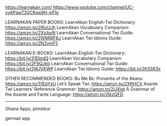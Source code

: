 

https://learnakan.com/
https://www.youtube.com/channel/UC-vyAPawT20CKpp9H-xjFlg


LEARNAKAN PAPER BOOKS:
LearnAkan English-Twi Dictionary: https://amzn.to/2IKuUJh
LearnAkan Vocabulary Companion: https://amzn.to/2XicbxN
LearnAkan Conversational Twi Guide: https://amzn.to/2WMWF8J
LearnAkan Twi Idioms Guide: https://amzn.to/2N2vmF5

LEARNAKAN E-BOOKS:
LearnAkan English-Twi Dictionary: https://bit.ly/31EbtdQ
LearnAkan Vocabulary Companion: https://bit.ly/2F9QJkb
LearnAkan Conversational Twi Guide: https://bit.ly/2WJVKWP
LearnAkan Twi Idioms Guide: https://bit.ly/2KSSR3x

OTHER RECOMMENDED BOOKS:
Bu Me Bɛ: Proverbs of the Akans: https://amzn.to/31EpYxU
Let’s Speak Twi: https://amzn.to/2XftHCV
Asante Twi Learners’ Reference Grammar: https://amzn.to/2IJXiet
A Grammar of the Asante and Fante Language: https://amzn.to/2IkzQFD


----------
Ghana Apps, pimsleur


german app

